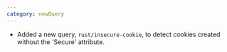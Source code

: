 ```yaml
---
category: newQuery
---
```

* Added a new query, `rust/insecure-cookie`, to detect cookies created without the 'Secure' attribute.
